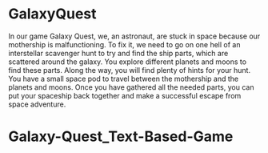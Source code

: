 # GalaxyQuest

In our game Galaxy Quest, we, an astronaut, are stuck in space because our mothership is malfunctioning. To fix it, we need to go on one hell of an interstellar scavenger hunt to try and find the ship parts, which are scattered around the galaxy. You explore different planets and moons to find these parts. Along the way, you will find plenty of hints for your hunt. You have a small space pod to travel between the mothership and the planets and moons. Once you have gathered all the needed parts, you can put your spaceship back together and make a successful escape from space adventure.







# Galaxy-Quest_Text-Based-Game

